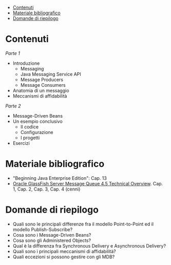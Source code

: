 - [Contenuti](#contenuti)
- [Materiale bibliografico](#materiale-bibliografico)
- [Domande di riepilogo](#domande-di-riepilogo)

# Contenuti

_Parte 1_
- Introduzione
  - Messaging
  - Java Messaging Service API
  - Message Producers
  - Message Consumers
- Anatomia di un messaggio
- Meccanismi di affidabilità

_Parte 2_
- Message-Driven Beans
- Un esempio conclusivo
  - Il codice
  - Configurazione
  - I progetti
- Esercizi

# Materiale bibliografico
- "Beginning Java Enterprise Edition": Cap. 13
- [Oracle GlassFish Server Message Queue 4.5 Technical Overview](http://docs.oracle.com/cd/E18930_01/html/821-2443/gblyo.html#scrolltoc). Cap. 1, Cap. 2, Cap. 3, Cap. 4 (cenni) 

# Domande di riepilogo

* Quali sono le principali differenze fra il modello Point-to-Point ed il modello Publish-Subscribe?
* Cosa sono i Message-Driven Beans?
* Cosa sono gli Administered Objects?
* Qual è la differenza fra Synchronous Delivery e Asynchronous Delivery?
* Quali sono i principali meccanismi di affidabilità?
* Quali eccezioni si possono gestire con gli MDB?